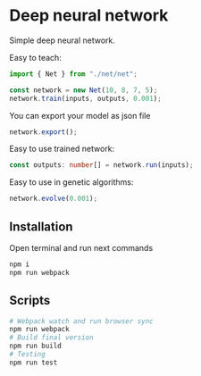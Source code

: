 # Deep neural network

Simple deep neural network.

Easy to teach:
``` typescript
import { Net } from "./net/net";

const network = new Net(10, 8, 7, 5);
network.train(inputs, outputs, 0.001);
```

You can export your model as json file
``` typescript
network.export();
```

Easy to use trained network:
``` typescript
const outputs: number[] = network.run(inputs);
```

Easy to use in genetic algorithms:
``` typescript
network.evolve(0.001);
```

## Installation

Open terminal and run next commands

```sh
npm i
npm run webpack
```

## Scripts

``` bash
# Webpack watch and run browser sync
npm run webpack
# Build final version 
npm run build
# Testing
npm run test
```

